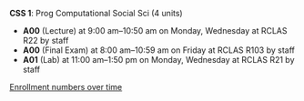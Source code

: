 **CSS 1**: Prog Computational Social Sci (4 units)

- **A00** (Lecture) at 9:00 am–10:50 am on Monday, Wednesday at RCLAS R22 by staff
- **A00** (Final Exam) at 8:00 am–10:59 am on Friday at RCLAS R103 by staff
- **A01** (Lab) at 11:00 am–1:50 pm on Monday, Wednesday at RCLAS R21 by staff

[Enrollment numbers over time](./CSS1.tsv)
